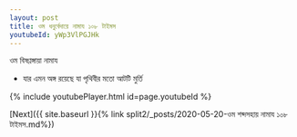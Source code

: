 ```yaml
---
layout: post
title: ওম ধনুর্বেদায়ে নামায ১০৮ টাইমস
youtubeId: yWp3VlPGJHk
---
```

 
 
 ওম বিষণ্ণঙ্গায়া নামায  
 
 -  যার এমন অঙ্গ রয়েছে যা পৃথিবীর মতো আটটি মুর্তি 
 
  
 
  
 
 
 
 
 
 


{% include youtubePlayer.html id=page.youtubeId %}
 
[Next]({{ site.baseurl }}{% link  split2/_posts/2020-05-20-ওম শব্দসহায় নামায ১০৮ টাইমস.md%})
 
